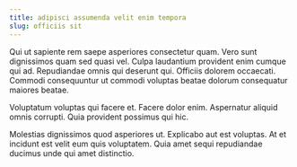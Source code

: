 ```yaml
---
title: adipisci assumenda velit enim tempora
slug: officiis sit
---
```


Qui ut sapiente rem saepe asperiores consectetur quam. Vero sunt dignissimos quam sed quasi vel. Culpa laudantium provident enim cumque qui ad. Repudiandae omnis qui deserunt qui. Officiis dolorem occaecati. Commodi consequuntur ut commodi voluptas beatae dolorum consequatur maiores beatae.

Voluptatum voluptas qui facere et. Facere dolor enim. Aspernatur aliquid omnis corrupti. Quia provident possimus qui hic.

Molestias dignissimos quod asperiores ut. Explicabo aut est voluptas. At et incidunt est velit eum quis voluptatem. Quia amet sequi repudiandae ducimus unde qui amet distinctio.
